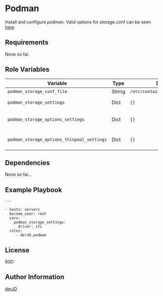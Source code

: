 Podman
======

Install and configure podman. Valid options for storage.conf can be seen [here](https://github.com/containers/storage/blob/master/docs/containers-storage.conf.5.md).

Requirements
------------

None so far.

Role Variables
--------------

| Variable | Type | Default | Description |
| -------- | ---- | ------- | ----------- |
| `podman_storage_conf_file` | String | `/etc/containers/storage.conf` | Path to storage.conf |
| `podman_storage_settings` | Dict | `{}` | Settings for section storage in storage.conf |
| `podman_storage_options_settings` | Dict | `{}` | Settings for section storage.options in storage.conf |
| `podman_storage_options_thinpool_settings` | Dict | `{}` | Settings for section storage.options.thinpool in storage.conf |

Dependencies
------------

None so far...

Example Playbook
----------------

```
---

- hosts: servers
  become_user: root
  vars:
    podman_storage_settings:
      driver: zfs 
  roles:
     - derJD.podman
```
License
-------

BSD

Author Information
------------------

[derJD](https://github.com/derJD/)
